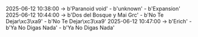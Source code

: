 2025-06-12 10:38:00 -> b'Paranoid void' - b'unknown' - b'Expansion'
2025-06-12 10:44:00 -> b'Dos del Bosque y Mai Grc' - b'No Te Dejar\xc3\xa9' - b'No Te Dejar\xc3\xa9'
2025-06-12 10:47:00 -> b'Erich' - b'Ya No Digas Nada' - b'Ya No Digas Nada'
